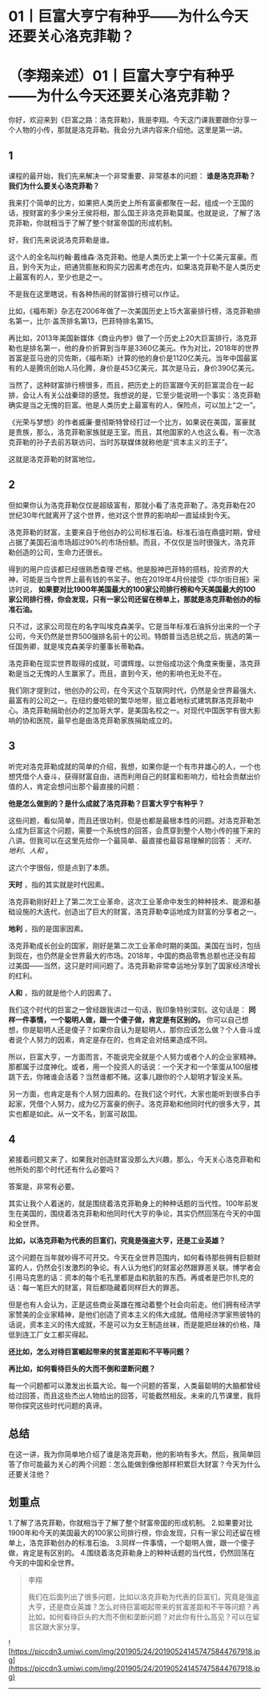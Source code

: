 # 01丨巨富大亨宁有种乎——为什么今天还要关心洛克菲勒？

# （李翔亲述）01丨巨富大亨宁有种乎——为什么今天还要关心洛克菲勒？

你好，欢迎来到《巨富之路：洛克菲勒》，我是李翔。今天这门课我要跟你分享一个人物的小传，那就是洛克菲勒。我会分九讲内容来介绍他。这里是第一讲。

## 1

课程的最开始，我们先来解决一个非常重要、非常基本的问题： **谁是洛克菲勒？我们为什么要关心洛克菲勒？**

我来打个简单的比方，如果把人类历史上所有富豪都聚在一起，组成一个王国的话，按财富的多少来分王侯将相，那么国王非洛克菲勒莫属。也就是说，了解了洛克菲勒，你就相当于了解了整个财富帝国的形成机制。

好，我们先来说说洛克菲勒是谁。

这个人的全名叫约翰·戴维森·洛克菲勒。他是人类历史上第一个十亿美元富豪。而且，到今天为止，把通货膨胀和购买力因素考虑在内，如果洛克菲勒不是人类历史上最富有的人，至少也是之一。

不是我在这里瞎说，有各种热闹的财富排行榜可以作证。

比如，《福布斯》杂志在2006年做了一次美国历史上15大富豪排行榜，洛克菲勒排名第一，比尔·盖茨排名第13，巴菲特排名第15。

再比如，2013年美国新媒体《商业内参》做了一个历史上20大巨富排行，洛克菲勒也是排名第一，他的身价折算到当年是3360亿美元。作为对比，2018年的世界首富是亚马逊的贝佐斯，《福布斯》计算的他的身价是1120亿美元。当年中国最富有的人是腾讯创始人马化腾，身价是453亿美元，其次是马云，身价390亿美元。

当然了，这种财富排行榜很多，而且，把历史上的巨富跟今天的巨富混合在一起排，会让人有关公战秦琼的感觉。我想说的是，它至少能说明一个事实：洛克菲勒确实是当之无愧的巨富。他是人类历史上最富有的人，保险点，可以加上“之一”。

《光荣与梦想》的作者威廉·曼彻斯特曾经打过一个比方，如果说在美国，富豪就是贵族，那么，洛克菲勒家族就是王室。而且，其他国家的人也这么看。有一次洛克菲勒的孙子去前苏联访问，当时苏联媒体就称他是“资本主义的王子”。

这就是洛克菲勒的财富地位。

## 2

但如果你认为洛克菲勒仅仅是超级富有，那就小看了洛克菲勒了。洛克菲勒在20世纪30年代就离开了这个世界，他对这个世界的影响却一直延续到今天。

洛克菲勒的财富，主要来自于他创办的公司标准石油。标准石油在鼎盛时期，曾经占据了美国石油市场超过90%的市场份额。而且，不仅仅是当时很强大，洛克菲勒创造的公司，生命力还很长。

得到的用户应该都已经很熟悉查理·芒格。他是股神巴菲特的搭档，投资界的大神，可能是当今世界上最有钱的书呆子。他在2019年4月份接受《华尔街日报》采访时说， **如果要对比1900年美国最大的100家公司排行榜和今天美国最大的100家公司排行榜，你会发现，只有一家公司还留在榜单上，那就是洛克菲勒创办的标准石油。**

只不过，这家公司现在的名字叫埃克森美孚。它是当年标准石油拆分出来的一个子公司，今天仍然是世界500强排名前十的公司。特朗普当选总统之后，挑选的第一任国务卿，就是埃克森美孚的董事长蒂勒森。

洛克菲勒在现实世界取得的成就，可谓辉煌。以世俗成功这个角度来衡量，洛克菲勒是当之无愧的人生赢家了。而且，直到今天，他的影响也无处不在。

我们刚才提到过，他创办的公司，在今天这个互联网时代，仍然是全世界最强大、最富有的公司之一。在纽约曼哈顿的繁华地带，挺立着地标式建筑群洛克菲勒中心。洛克菲勒捐助创办的芝加哥大学，是美国名校之一。对现代中国医学有很大影响的协和医院，最早也是由洛克菲勒家族捐助成立的。

## 3

听完对洛克菲勒成就的简单的介绍，我想，如果你是一个有市井雄心的人，一个也想凭借个人奋斗，获得财富自由，进而利用自己的财富和影响力，给社会贡献出价值的人，肯定会想问出那个最直接的问题：

 **他是怎么做到的？是什么成就了洛克菲勒？巨富大亨宁有种乎？**

这些问题，看似简单，而且还很功利，但是也都是最根本性的问题。对洛克菲勒怎么成为巨富这个问题，需要一个系统性的回答，会贯穿到整个人物小传的接下来的八讲。但我可以在这里先给你一个最简单、最直接也最容易理解的回答： *天时、地利、人和* 。

这六个字很俗，但是点到了本质。

 **天时** ，指的其实就是时代因素。

洛克菲勒刚好赶上了第二次工业革命，这次工业革命中发生的种种技术、能源和基础设施的大迭代，创造出了巨大的财富，洛克菲勒幸运地成为财富的分享者之一。

 **地利** ，指的是国家因素。

洛克菲勒成长创业的国家，刚好是第二次工业革命时期的美国。美国在当时，包括到现在，也仍然是全世界最大的市场。2018年，中国的商品零售总额也还没有超过美国——当然，这只是时间问题了。洛克菲勒非常幸运地分享到了国家经济增长的红利。

 **人和** ，指的就是他个人的因素了。

我们这个时代的巨富之一曾经跟我讲过一句话，我印象特别深刻。这句话是： **同样一件事情，一个聪明人做，跟一个傻子做，肯定是有区别的。** 你可以自己想想，你是聪明人还是傻子？如果你自认为是聪明人，那你应该怎么做？个人奋斗或者说个人努力的因素，肯定是存在的，也肯定会对结果造成不同。

所以，巨富大亨，一方面而言，不能说完全就是个人努力或者个人的企业家精神。那都属于过度神化。或者，用一个投资人的话说：一个天才和一个笨蛋从100层楼跳下去，你赌谁会活着？当然谁都不赌。这事儿跟你的个人聪明才智没关系。

另一方面，也肯定是有个人努力因素的。在我们这个时代，大家也能听到很多白手起家，凭借个人努力，成为亿万富豪的例子。洛克菲勒和他同时代的很多大亨，其实也都是如此。从一文不名，到富可敌国。

## 4

紧接着问题又来了，如果我对创造财富没那么大兴趣，那么，今天关心洛克菲勒和他所处的那个时代还有什么必要吗？

答案是，非常有必要。

其实让我个人着迷的，就是围绕着洛克菲勒身上的种种话题的当代性。100年前发生在美国的，围绕着洛克菲勒和他同时代大亨的争论，其实仍然回荡在今天的中国和全世界。

 **比如，以洛克菲勒为代表的巨富们，究竟是强盗大亨，还是工业英雄？**

这个问题在当年就吵得不可开交。今天在全世界范围内，如何看待那些拥有巨额财富的人，仍然会引发激烈的争论。有人认为他们的财富必然跟罪恶关联。博学者会引用马克思的话：资本的每个毛孔里都是血和肮脏的东西。再或者是巴尔扎克的话：每一笔巨大的财富，背后都隐藏着同样巨大的罪恶。

但是也有人会认为，正是这些商业英雄在推动着整个社会向前走。他们拥有经济学家赞美的企业家精神，是他们创造了资本主义的伟大成就。借用经济学家熊彼特的话说，资本主义的伟大成就，不是可以为女王制造丝袜，而是能把丝袜的价格，降低到连工厂女工都买得起。

 **还比如，怎么对待巨富崛起带来的贫富差距和不平等问题？**

 **再比如，如何看待巨头的大而不倒和垄断问题？**

每一个问题都可以激发出长篇大论。每一个问题的答案，人类最聪明的大脑都曾经给过回答，而且这些杰出人物给出的回答，可能截然相反。未来的几节课里，我将带你探究这些时代问题的真谛。

## 总结

在这一讲，我为你简单地介绍了谁是洛克菲勒，他的影响有多大。然后，我简单回答了你可能最为关心的两个问题：怎么能做到像他那样积累巨大财富？今天为什么还要关注他？

## 划重点

1.了解了洛克菲勒，你就相当于了解了整个财富帝国的形成机制。
2.如果要对比1900年和今天的美国最大的100家公司排行榜，你会发现，只有一家公司还留在榜单上，洛克菲勒创办的标准石油。
3.同样一件事情，一个聪明人做，跟一个傻子做，肯定是有区别的。
4.围绕着洛克菲勒身上的种种话题的当代性，仍然回荡在今天的中国和全世界。

> 李翔
> 
> 我们在后面列出了很多问题，比如以洛克菲勒为代表的巨富们，究竟是强盗大亨，还是商业英雄？怎么对待巨富崛起带来的贫富差距和不平等问题？再比如，如何看待巨头的大而不倒和垄断问题？对此你有什么高见？可以在留言区跟大家分享。

![https://piccdn3.umiwi.com/img/201905/24/201905241457475844767918.jpg](https://piccdn3.umiwi.com/img/201905/24/201905241457475844767918.jpg)

---
